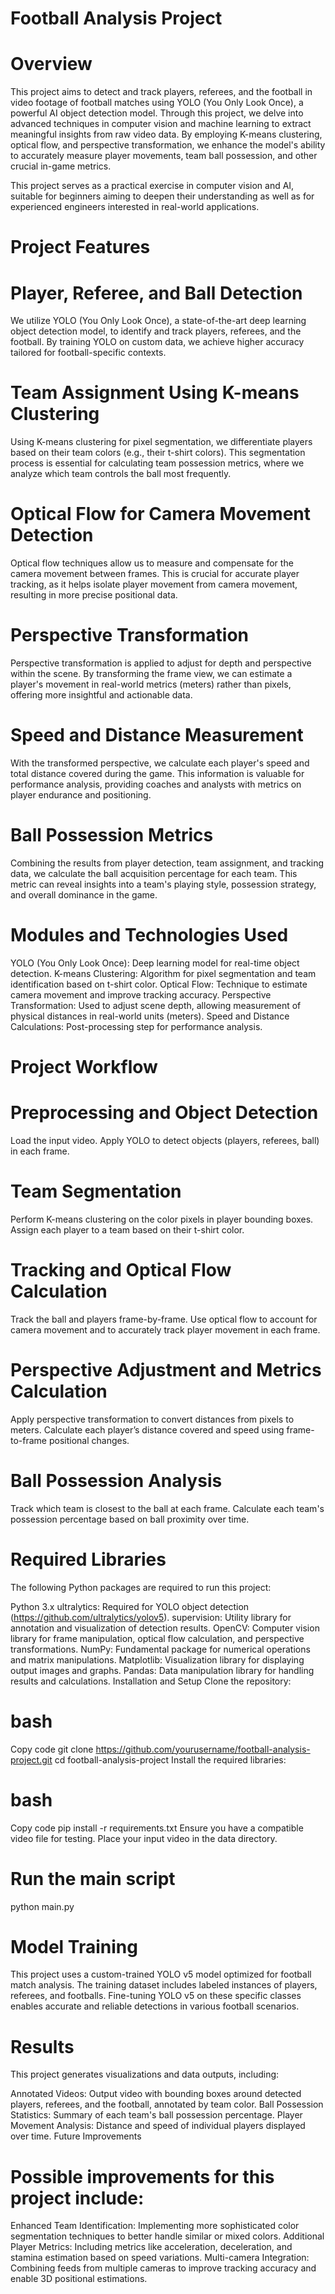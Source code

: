 # Football Analysis Project
# Overview
This project aims to detect and track players, referees, and the football in video footage of football matches using YOLO (You Only Look Once), a powerful AI object detection model. Through this project, we delve into advanced techniques in computer vision and machine learning to extract meaningful insights from raw video data. By employing K-means clustering, optical flow, and perspective transformation, we enhance the model's ability to accurately measure player movements, team ball possession, and other crucial in-game metrics.

This project serves as a practical exercise in computer vision and AI, suitable for beginners aiming to deepen their understanding as well as for experienced engineers interested in real-world applications.

# Project Features
# Player, Referee, and Ball Detection

We utilize YOLO (You Only Look Once), a state-of-the-art deep learning object detection model, to identify and track players, referees, and the football. By training YOLO on custom data, we achieve higher accuracy tailored for football-specific contexts.

# Team Assignment Using K-means Clustering

Using K-means clustering for pixel segmentation, we differentiate players based on their team colors (e.g., their t-shirt colors). This segmentation process is essential for calculating team possession metrics, where we analyze which team controls the ball most frequently.

# Optical Flow for Camera Movement Detection

Optical flow techniques allow us to measure and compensate for the camera movement between frames. This is crucial for accurate player tracking, as it helps isolate player movement from camera movement, resulting in more precise positional data.

# Perspective Transformation

Perspective transformation is applied to adjust for depth and perspective within the scene. By transforming the frame view, we can estimate a player's movement in real-world metrics (meters) rather than pixels, offering more insightful and actionable data.

# Speed and Distance Measurement

With the transformed perspective, we calculate each player's speed and total distance covered during the game. This information is valuable for performance analysis, providing coaches and analysts with metrics on player endurance and positioning.

# Ball Possession Metrics

Combining the results from player detection, team assignment, and tracking data, we calculate the ball acquisition percentage for each team. This metric can reveal insights into a team's playing style, possession strategy, and overall dominance in the game.

# Modules and Technologies Used
YOLO (You Only Look Once): Deep learning model for real-time object detection.
K-means Clustering: Algorithm for pixel segmentation and team identification based on t-shirt color.
Optical Flow: Technique to estimate camera movement and improve tracking accuracy.
Perspective Transformation: Used to adjust scene depth, allowing measurement of physical distances in real-world units (meters).
Speed and Distance Calculations: Post-processing step for performance analysis.

# Project Workflow

# Preprocessing and Object Detection

Load the input video.
Apply YOLO to detect objects (players, referees, ball) in each frame.

# Team Segmentation

Perform K-means clustering on the color pixels in player bounding boxes.
Assign each player to a team based on their t-shirt color.

# Tracking and Optical Flow Calculation

Track the ball and players frame-by-frame.
Use optical flow to account for camera movement and to accurately track player movement in each frame.

# Perspective Adjustment and Metrics Calculation

Apply perspective transformation to convert distances from pixels to meters.
Calculate each player’s distance covered and speed using frame-to-frame positional changes.

# Ball Possession Analysis

Track which team is closest to the ball at each frame.
Calculate each team's possession percentage based on ball proximity over time.

# Required Libraries
The following Python packages are required to run this project:

Python 3.x
ultralytics: Required for YOLO object detection (https://github.com/ultralytics/yolov5).
supervision: Utility library for annotation and visualization of detection results.
OpenCV: Computer vision library for frame manipulation, optical flow calculation, and perspective transformations.
NumPy: Fundamental package for numerical operations and matrix manipulations.
Matplotlib: Visualization library for displaying output images and graphs.
Pandas: Data manipulation library for handling results and calculations.
Installation and Setup
Clone the repository:

# bash
Copy code
git clone https://github.com/yourusername/football-analysis-project.git
cd football-analysis-project
Install the required libraries:

# bash
Copy code
pip install -r requirements.txt
Ensure you have a compatible video file for testing. Place your input video in the data directory.

# Run the main script
python main.py

# Model Training
This project uses a custom-trained YOLO v5 model optimized for football match analysis. The training dataset includes labeled instances of players, referees, and footballs. Fine-tuning YOLO v5 on these specific classes enables accurate and reliable detections in various football scenarios.

# Results
This project generates visualizations and data outputs, including:

Annotated Videos: Output video with bounding boxes around detected players, referees, and the football, annotated by team color.
Ball Possession Statistics: Summary of each team's ball possession percentage.
Player Movement Analysis: Distance and speed of individual players displayed over time.
Future Improvements

# Possible improvements for this project include:

Enhanced Team Identification: Implementing more sophisticated color segmentation techniques to better handle similar or mixed colors.
Additional Player Metrics: Including metrics like acceleration, deceleration, and stamina estimation based on speed variations.
Multi-camera Integration: Combining feeds from multiple cameras to improve tracking accuracy and enable 3D positional estimations.
